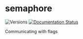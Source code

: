 # semaphore

![Versions](https://img.shields.io/badge/python->3.7-blue)
[![Documentation Status](https://readthedocs.org/projects/semaphore/badge/?version=latest)](https://semaphore.readthedocs.io/en/latest/?badge=latest)

Communicating with flags
